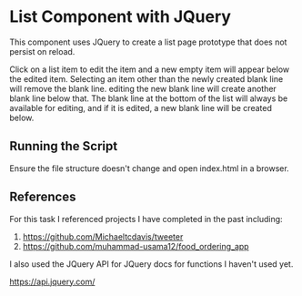 # List Component with JQuery

This component uses JQuery to create a list page prototype that does not persist on reload.

Click on a list item to edit the item and a new empty item will appear below the edited item.
Selecting an item other than the newly created blank line will remove the blank line.
editing the new blank line will create another blank line below that.
The blank line at the bottom of the list will always be available for editing, and if it is edited, a new blank line will be created below.

## Running the Script

Ensure the file structure doesn't change and open index.html in a browser.

## References

For this task I referenced projects I have completed in the past including:

1. https://github.com/Michaeltcdavis/tweeter
2. https://github.com/muhammad-usama12/food_ordering_app

I also used the JQuery API for JQuery docs for functions I haven't used yet.

https://api.jquery.com/

